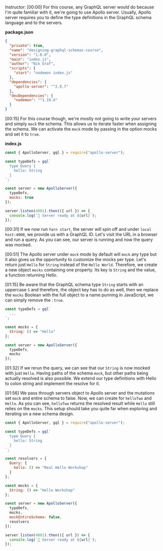 Instructor: [00:00] For this course, any GraphQL server would do because I'm quite familiar with it, we're going to use Apollo server. Usually, Apollo server requires you to define the type definitions in the GraphQL schema language and to the servers.

**package.json** 
``` json
{
  "private": true,
  "name": "designing-graphql-schemas-course",
  "version": "1.0.0",
  "main": "index.js",
  "author": "Nik Graf",
  "scripts": {
    "start": "nodemon index.js"
  },
  "dependencies": {
    "apollo-server": "^2.9.7"
  },
  "devDependencies": {
    "nodemon": "^1.19.4"
  }
}
``` 

[00:15] For this course though, we're mostly not going to write your servers and simply `mock` the schema. This allows us to iterate faster when assigning the schema. We can activate the `mock` mode by passing in the option mocks and set it to `true`.

**index.js** 
``` js 
const { ApolloServer, gql } = require("apollo-server");

const typeDefs = gql`
  type Query {
    hello: String
  }
`;

const server = new ApolloServer({
  typeDefs,
  mocks: true
});

server.listen(4001).then(({ url }) => {
  console.log(`🚀 Server ready at ${url}`);
});

```

[00:31] If we now run `Yarn start`, the server will spin off and under `local host:4000`, we provide us with a GraphQL ID. Let's visit the URL in a browser and run a query. As you can see, our server is running and now the query was mocked.

[00:51] The Apollo server under `mock` mode by default will `mock` any type but it also gives us the opportunity to customize the mocks per type. Let's return just `Hello` for `String` instead of the `Hello World`. Therefore, we create a new object `mocks` containing one property. Its key is `String` and the value, a function returning Hello.

[01:15] Be aware that the GraphQL schema type `String` starts with an uppercase `S` and therefore, the object key has to do as well, then we replace the `mocks` Boolean with the full object to a name punning in JavaScript, we can simply remove the `:true`.

``` js 
const typeDefs = gql`
  ...
`;

const mocks = {
  String: () => "Hello"
};

const server = new ApolloServer({
  typeDefs,
  mocks
});

```

[01:32] If we rerun the query, we can see that our `String` is now mocked with just `Hello`. Having paths of the schema `mock`, but other paths being actually resolved is also possible. We extend our type definitions with Hello to colon string and implement the resolve for it.

[01:56] We pass through servers object to Apollo server and the mutations set `mock` and entire schema to false. Now, we can create for `helloTwo` and `Hello`. As you can see, `helloTwo` returns the resolved result while `Hello` still relies on the `mocks`. This setup should take you quite far when exploring and iterating on a new schema design.

``` js 
const { ApolloServer, gql } = require("apollo-server");

const typeDefs = gql`
  type Query {
    hello: String
  }
`;

const resolvers = {
  Query: {
    hello: () => "Real Hello Workshop"
  }
};

const mocks = {
  String: () => "Hello Workshop"
};

const server = new ApolloServer({
  typeDefs,
  mocks,
  mockEntireSchema: false,
  resolvers
});

server.listen(4001).then(({ url }) => {
  console.log(`🚀 Server ready at ${url}`);
});

```


